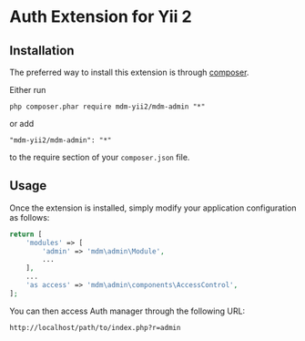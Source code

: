 Auth Extension for Yii 2
========================


Installation
------------

The preferred way to install this extension is through [composer](http://getcomposer.org/download/).

Either run

```
php composer.phar require mdm-yii2/mdm-admin "*"
```

or add

```
"mdm-yii2/mdm-admin": "*"
```

to the require section of your `composer.json` file.


Usage
-----

Once the extension is installed, simply modify your application configuration as follows:

```php
return [
	'modules' => [
		'admin' => 'mdm\admin\Module',
		...
	],
	...
	'as access' => 'mdm\admin\components\AccessControl',
];
```

You can then access Auth manager through the following URL:

```
http://localhost/path/to/index.php?r=admin
```